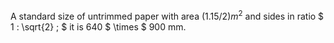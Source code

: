 A standard size of untrimmed paper with area $(1.15/2)m^{2}$ and sides
in ratio $ 1 : \sqrt{2} ; $ it is 640 $ \times $ 900 mm.
